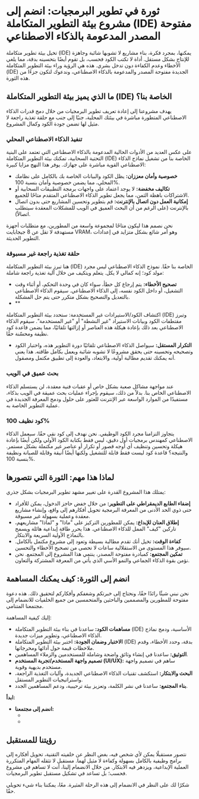 # ثورة في تطوير البرمجيات: انضم إلى مشروع بيئة التطوير المتكاملة (IDE) مفتوحة المصدر المدعومة بالذكاء الاصطناعي

تخيل بيئة تطوير متكاملة (IDE) يمكنها، بمجرد فكرة، بناء مشاريع لا تشوبها شائبة وجاهزة للإنتاج بشكل مستقل. أداة لا تكتب الكود فحسب، بل تقوم أيضًا بتحسينه بدقة، مما يلغي الأخطاء وعدم الكفاءة دون تدخل بشري. هذه هي الرؤية وراء بيئة التطوير المتكاملة (IDE) الجديدة مفتوحة المصدر والمدعومة بالذكاء الاصطناعي، وندعوك لتكون جزءًا من هذه الثورة.

## ما الذي يميز بيئة التطوير المتكاملة (IDE) الخاصة بنا؟

يهدف مشروعنا إلى إعادة تعريف تطوير البرمجيات من خلال دمج قدرات الذكاء الاصطناعي المتطورة مباشرة في بيئتك المحلية، جنبًا إلى جنب مع حلقة تغذية راجعة لا مثيل لها تضمن جودة الكود وكمال المشروع.

### تنفيذ الذكاء الاصطناعي المحلي
على عكس العديد من الأدوات الحالية المدعومة بالذكاء الاصطناعي التي تعتمد على البنية التحتية السحابية، تمكنك بيئة التطوير المتكاملة (IDE) الخاصة بنا من تشغيل نماذج الذكاء الاصطناعي القوية مباشرة على جهازك. يوفر هذا النهج مزايا كبيرة:

- **خصوصية وأمان معززان:** يظل الكود والبيانات الخاصة بك بالكامل على نظامك المحلي، مما يضمن خصوصية وأمان بنسبة 100%.
- **تكاليف مخفضة:** لا يوجد اعتماد على واجهات برمجة التطبيقات السحابية أو الاشتراكات باهظة الثمن، مما يجعل تطوير الذكاء الاصطناعي المتقدم متاحًا للجميع.
- **إمكانية العمل دون اتصال بالإنترنت:** قم بتطوير وتحسين المشاريع حتى بدون اتصال بالإنترنت (على الرغم من أن البحث العميق في الويب للمشكلات المعقدة سيتطلب اتصالاً).

نحن نصمم هذا ليكون متاحًا لمجموعة واسعة من المطورين، مع متطلبات أجهزة مستهدفة لا تقل عن 8 جيجابايت VRAM، وهو أمر شائع بشكل متزايد في إعدادات التطوير الحديثة.

### حلقة تغذية راجعة غير مسبوقة
هنا تبرز بيئة التطوير المتكاملة (IDE) الخاصة بنا حقًا. نموذج الذكاء الاصطناعي ليس مجرد مولد كود؛ إنه كمالي لا يكل. يتعلم ويتكيف من خلال آلية تغذية راجعة شاملة:

- **تصحيح الأخطاء:** يتم إرجاع كل خطأ، سواء كان في وحدة التحكم، أو أثناء وقت التشغيل، أو داخل الكود نفسه، إلى الذكاء الاصطناعي. سيقوم الذكاء الاصطناعي بالتعديل والتصحيح بشكل متكرر حتى يتم حل المشكلة.
- **


اكتشاف الكود/الاستيرادات غير المستخدمة: ستحدد بيئة التطوير المتكاملة (IDE) وتبرز مقتطفات الكود وبيانات الاستيراد "غير النشطة" أو "غير المستخدمة". سيقوم الذكاء الاصطناعي بعد ذلك بإعادة هيكلة هذه العناصر أو إزالتها تلقائيًا، مما يضمن قاعدة كود نظيفة ومحسّنة حقًا.
- **التكرار المستقل:** سيواصل الذكاء الاصطناعي تلقائيًا دورة التطوير هذه، واختبار الكود وتصحيحه وتحسينه حتى يحقق مشروعًا لا تشوبه شائبة ويعمل بكامل طاقته. هذا يعني أنه يمكنك تقديم مطالبة أولية، والابتعاد، والعودة إلى تطبيق مكتمل ومصقول.

### بحث عميق في الويب
عند مواجهة مشاكل صعبة بشكل خاص أو عقبات فنية معقدة، لن يستسلم الذكاء الاصطناعي الخاص بنا. بدلاً من ذلك، سيقوم بإجراء عمليات بحث عميقة في الويب بذكاء، مستفيدًا من الموارد الواسعة عبر الإنترنت للعثور على حلول ودمج المعرفة الجديدة في عملية التطوير الخاصة به.

### كود نظيف 100%
يتجاوز التزامنا مجرد الكود الوظيفي. نحن نهدف إلى كود نقي حقًا. سيعمل الذكاء الاصطناعي كمهندس برمجيات أول دقيق، ليس فقط بكتابة الكود الأولي ولكن أيضًا بإعادة هيكلة وتحسين وتنظيف أي أوجه قصور أو تكرار أو عناصر غير مكتملة بشكل مستمر. والنتيجة؟ قاعدة كود ليست فقط قابلة للتشغيل ولكنها أيضًا أنيقة وقابلة للصيانة ونظيفة بنسبة 100%.

## لماذا هذا مهم: الثورة التي نتصورها

يمتلك هذا المشروع القدرة على تغيير مشهد تطوير البرمجيات بشكل جذري:

- **إضفاء الطابع الديمقراطي على التطوير:** من خلال خفض حاجز الدخول، يمكن للأفراد حتى ذوي الحد الأدنى من المعرفة البرمجية تحويل أفكارهم إلى واقع، وإنشاء مشاريع معقدة وعملية بسهولة غير مسبوقة.
- **إطلاق العنان للإبداع:** يمكن للمطورين التركيز على "ماذا" و "لماذا" مشاريعهم، تاركين "كيف" الممل للذكاء الاصطناعي. هذا يحرر طاقة إبداعية هائلة ويسمح بالنماذج الأولية السريعة والابتكار.
- **كفاءة الوقت:** تخيل أنك تقدم مطالبة بسيطة وتعود إلى مشروع مكتمل بالكامل. سيوفر هذا المستوى من الاستقلالية ساعات لا تحصى من تصحيح الأخطاء والتحسين.
- **تمكين المجتمع:** كمبادرة مفتوحة المصدر، ينتمي هذا المشروع إلى المجتمع. نحن نؤمن بقوة الذكاء الجماعي والنمو الأسي الذي يأتي من المعرفة المشتركة والتعاون.

## انضم إلى الثورة: كيف يمكنك المساهمة

نحن نبني شيئًا رائدًا حقًا، ونحتاج إلى خبرتكم وشغفكم وأفكاركم لتحقيق ذلك. هذه دعوة مفتوحة للمطورين والمصممين والباحثين والمتحمسين من جميع الخلفيات للانضمام إلى مجتمعنا المتنامي.

إليك كيفية المساهمة:

- **مساهمات الكود:** ساعدنا في بناء بيئة التطوير المتكاملة (IDE) الأساسية، ودمج نماذج الذكاء الاصطناعي، وتطوير ميزات جديدة.
- **الاختبار وضمان الجودة:** اختبر بيئة التطوير المتكاملة (IDE) بدقة، وحدد الأخطاء، وقدم ملاحظات قيمة حول أدائها ومخرجاتها.
- **التوثيق:** ساعدنا في إنشاء وثائق واضحة وشاملة للمستخدمين والزملاء المساهمين.
- **تصميم واجهة المستخدم/تجربة المستخدم (UI/UX):** ساهم في تصميم واجهة مستخدم بديهية وقوية.
- **البحث والابتكار:** استكشف تقنيات الذكاء الاصطناعي الجديدة، وآليات التغذية الراجعة، واستراتيجيات التطوير المستقل.
- **بناء المجتمع:** ساعدنا في نشر الكلمة، وتعزيز بيئة ترحيبية، ودعم المساهمين الجدد.

**ابدأ:**

- **انضم إلى مجتمعنا:**
    - [Discord]: (https://discord.gg/jmbDGwtZ7P)
    - [Telegram]: (https://t.me/EvolvIDE)

## رؤيتنا للمستقبل

نتصور مستقبلًا يمكن لأي شخص فيه، بغض النظر عن خلفيته التقنية، تحويل أفكاره إلى برامج وظيفية بالكامل بسهولة وكفاءة لا مثيل لهما. مستقبل لا تثقله المهام المتكررة العملية الإبداعية، ويزدهر فيه الابتكار. من خلال الانضمام إلينا، أنت لا تساهم في مشروع فحسب؛ بل تساعد في تشكيل مستقبل تطوير البرمجيات.

شكرًا لك على النظر في الانضمام إلى هذه الرحلة المثيرة. معًا، يمكننا بناء شيء تحويلي حقًا.

